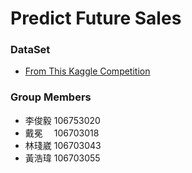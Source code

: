 # Predict Future Sales

### DataSet
- [From This Kaggle Competition](https://www.kaggle.com/c/competitive-data-science-predict-future-sales/overview)

### Group Members
- 李俊毅 106753020
- 戴冕　 106703018
- 林琖崴 106703043
- 黃浩瑋 106703055
